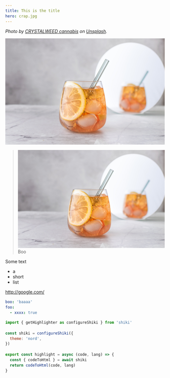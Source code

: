 ```yaml
---
title: This is the title
hero: crap.jpg
---
```


<script lang="ts">
import Timer from '$lib/Timer.svelte'
import Counter from '$lib/Counter.svelte'
</script>

_Photo by [CRYSTALWEED cannabis](https://unsplash.com/@crystalweed?utm_source=unsplash&utm_medium=referral&utm_content=creditCopyText) on [Unsplash](https://unsplash.com/t/food-drink?utm_source=unsplash&utm_medium=referral&utm_content=creditCopyText)._

<!-- @classes boo artboard artboard-demo -->

![second image](./crap.jpg?boo 'this is a title')

> ![second image](./crap.jpg?boo 'this is a title')
> Boo

Some text

- a
- short
- list

http://google.com/

<Timer />
<Counter />

```yaml
boo: 'baaaa'
foo:
  - xxxx: true
```

```js {frak}
import { getHighlighter as configureShiki } from 'shiki'

const shiki = configureShiki({
  theme: 'nord',
})

export const highlight = async (code, lang) => {
  const { codeToHtml } = await shiki
  return codeToHtml(code, lang)
}
```
